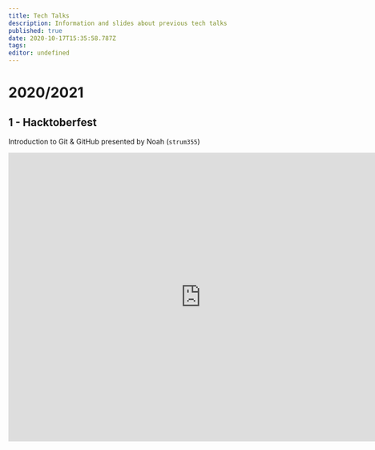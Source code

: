 ```yaml
---
title: Tech Talks
description: Information and slides about previous tech talks
published: true
date: 2020-10-17T15:35:58.787Z
tags: 
editor: undefined
---
```


# 2020/2021

## 1 - Hacktoberfest

Introduction to Git & GitHub presented by Noah (`strum355`)


<iframe width=768 height=576 referrerpolicy="no-referrer" src="https://docs.google.com/viewer?url=https://wiki.netsoc.co/tech-talks/2020-2021/1-noah-hacktoberfest.pdf&embedded=true" frameBorder="0"></iframe>
